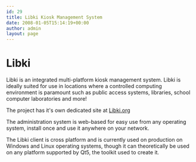 ```yaml
---
id: 29
title: Libki Kiosk Management System
date: 2008-01-05T15:14:19+00:00
author: admin
layout: page
---
```

# Libki

Libki is an integrated multi-platform kiosk management system. Libki is ideally suited for use in locations where a controlled computing environment is paramount such as public access systems, libraries, school computer laboratories and more!

The project has it's own dedicated site at <a href="http://libki.org" target="_blank">Libki.org</a>

The administration system is web-based for easy use from any operating system, install once and use it anywhere on your network. 

The Libki client is cross platform and is currently used on production on Windows and Linux operating systems, though it can theoretically be used on any platform supported by Qt5, the toolkit used to create it.
